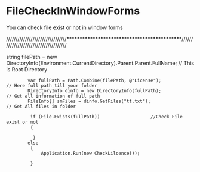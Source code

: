# FileCheckInWindowForms
You can check file exist or not in window forms

////////////////////////////////********************************************//////////////////////////////////////

string filePath = new DirectoryInfo(Environment.CurrentDirectory).Parent.Parent.FullName;  // This is Root Directory

            var fullPath = Path.Combine(filePath, @"License");           // Here full path till your folder
            DirectoryInfo dinfo = new DirectoryInfo(fullPath);           // Get all information of full path
            FileInfo[] smFiles = dinfo.GetFiles("tt.txt");                // Get All files in folder
            
             if (File.Exists(fullPath))                   //Check File exist or not
             {

              }
            else
             {
                 Application.Run(new CheckLilcence());

             }
